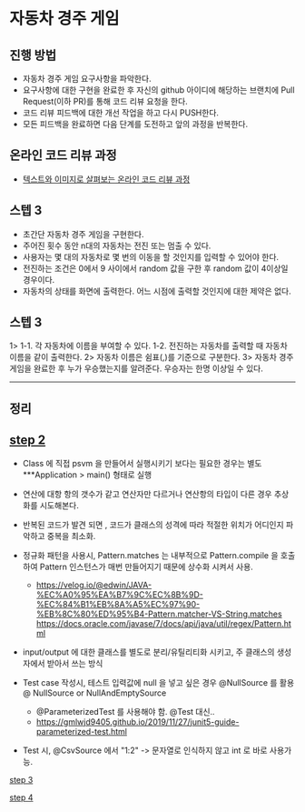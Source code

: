 # 자동차 경주 게임
## 진행 방법
* 자동차 경주 게임 요구사항을 파악한다.
* 요구사항에 대한 구현을 완료한 후 자신의 github 아이디에 해당하는 브랜치에 Pull Request(이하 PR)를 통해 코드 리뷰 요청을 한다.
* 코드 리뷰 피드백에 대한 개선 작업을 하고 다시 PUSH한다.
* 모든 피드백을 완료하면 다음 단계를 도전하고 앞의 과정을 반복한다.

## 온라인 코드 리뷰 과정
* [텍스트와 이미지로 살펴보는 온라인 코드 리뷰 과정](https://github.com/next-step/nextstep-docs/tree/master/codereview)

## 스텝 3

* 초간단 자동차 경주 게임을 구현한다.
* 주어진 횟수 동안 n대의 자동차는 전진 또는 멈출 수 있다.
* 사용자는 몇 대의 자동차로 몇 번의 이동을 할 것인지를 입력할 수 있어야 한다.
*  전진하는 조건은 0에서 9 사이에서 random 값을 구한 후 random 값이 4이상일 경우이다.
*  자동차의 상태를 화면에 출력한다. 어느 시점에 출력할 것인지에 대한 제약은 없다.

## 스텝 3
1> 
1-1. 각 자동차에 이름을 부여할 수 있다. 
1-2. 전진하는 자동차를 출력할 때 자동차 이름을 같이 출력한다.
2> 자동차 이름은 쉼표(,)를 기준으로 구분한다.
3> 자동차 경주 게임을 완료한 후 누가 우승했는지를 알려준다. 우승자는 한명 이상일 수 있다.

---
정리
---


## [step 2](https://github.com/next-step/java-racingcar/pull/722) 

- Class 에 직접 psvm 을 만들어서 실행시키기 보다는 필요한 경우는 별도 ***Application > main() 형태로 실행

- 연산에 대항 항의 갯수가 같고 연산자만 다르거나 연산항의 타입이 다른 경우 추상화를 시도해본다.

-  반복된 코드가 발견 되면 , 코드가 클래스의 성격에 따라 적절한 위치가 어디인지 파악하고 중복을 최소화.

- 정규화 패턴을 사용시, Pattern.matches 는 내부적으로 Pattern.compile 을 호출하여 Pattern 인스턴스가
매번 만들어지기 때문에 상수화 시켜서 사용.

    - https://velog.io/@edwin/JAVA-%EC%A0%95%EA%B7%9C%EC%8B%9D-%EC%84%B1%EB%8A%A5%EC%97%90-%EB%8C%80%ED%95%B4-Pattern.matcher-VS-String.matches
      https://docs.oracle.com/javase/7/docs/api/java/util/regex/Pattern.html
      
- input/output 에 대한 클래스를 별도로 분리/유틸리티화 시키고, 주 클래스의 생성자에서 받아서 쓰는 방식

- Test case 작성시, 테스트 입력값에 null 을 넣고 싶은 경우 @NullSource 를 활용 @ NullSource or NullAndEmptySource
    - @ParameterizedTest 를 사용해야 함. @Test 대신.. 
    -  https://gmlwjd9405.github.io/2019/11/27/junit5-guide-parameterized-test.html
    
- Test 시, @CsvSource 에서 "1:2" ->  문자열로 인식하지 않고 int 로 바로 사용가능.


    





[step 3](https://github.com/next-step/java-racingcar/pull/856)




[step 4](https://github.com/next-step/java-racingcar/pull/935)



